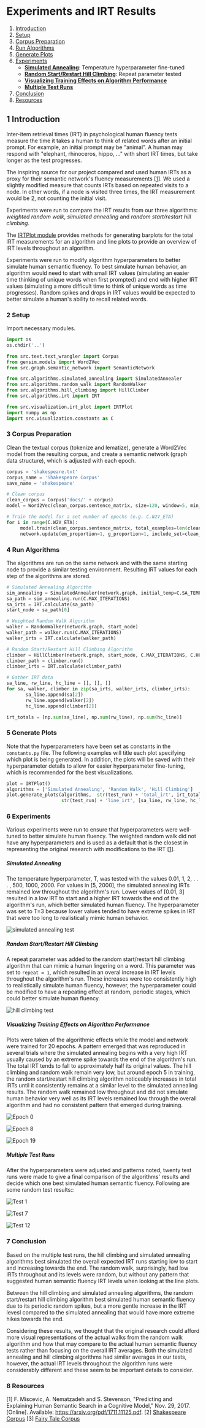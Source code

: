 # Experiments and IRT Results

1. [Introduction](#introduction)
2. [Setup](#setup)
3. [Corpus Preparation](#corpus)
4. [Run Algorithms](#algorithms)
5. [Generate Plots](#generate_plots)
6. [Experiments](#experiments)
   * [**Simulated Annealing**](#sim_anneal): Temperature hyperparameter fine-tuned 
   * [**Random Start/Restart Hill Climbing**](#hill_climb): Repeat parameter tested
   * [**Visualizing Training Effects on Algorithm Performance**](#training)
   * [**Multiple Test Runs**](#tests)
7. [Conclusion](#conclusion)
8. [Resources](#resources)


## 1 Introduction  <a name="introduction"></a>
Inter-item retrieval times (IRT) in psychological human fluency tests measure the time it takes a human to think of related words after an initial prompt. For example, an initial prompt may be "animal". A human may respond with "elephant, rhinoceros, hippo, ..." with short IRT times, but take longer as the test progresses.

The inspiring source for our project compared and used human IRTs as a proxy for their semantic network's fluency measurements [[1](#cite1)]. We used a slightly modified measure that counts IRTs based on repeated visits to a node. In other words, if a node is visited three times, the IRT measurement would be 2, not counting the initial visit.

Experiments were run to compare the IRT results from our three algorithms: *weighted random walk*, *simulated annealing* and *random start/restart hill climbing*.

The [IRTPlot module](https://github.com/mkduer/semantic-fluency-nn/blob/master/src/visualization/irt_plot.py) provides methods for generating barplots for the total IRT measurements for an algorithm and line plots to provide an overview of IRT levels throughout an algorithm.

Experiments were run to modify algorithm hyperparameters to better simulate human semantic fluency. To best simulate human behavior, an algorithm would need to start with small IRT values (simulating an easier time thinking of unique words when first prompted) and end with higher IRT values (simulating a more difficult time to think of unique words as time progresses). Random spikes and drops in IRT values would be expected to better simulate a human's ability to recall related words.



### 2 Setup  <a name="setup"></a>
Import necessary modules.

```python
import os
os.chdir('..')
```

```python
from src.text.text_wrangler import Corpus
from gensim.models import Word2Vec
from src.graph.semantic_network import SemanticNetwork

from src.algorithms.simulated_annealing import SimulatedAnnealer
from src.algorithms.random_walk import RandomWalker
from src.algorithms.hill_climbing import HillClimber
from src.algorithms.irt import IRT

from src.visualization.irt_plot import IRTPlot
import numpy as np
import src.visualization.constants as C
```


### 3 Corpus Preparation  <a name="corpus"></a>
Clean the textual corpus (tokenize and lematize), generate a Word2Vec model from the resulting corpus, and create a semantic network (graph data structure), which is adjusted with each epoch.

```python
corpus = 'shakespeare.txt'
corpus_name = 'Shakespeare Corpus'
save_name = 'shakespeare'

# Clean corpus
clean_corpus = Corpus('docs/' + corpus)
model = Word2Vec(clean_corpus.sentence_matrix, size=120, window=5, min_count=2, workers=8, sg=1)

# Train the model for a set number of epochs (e.g. C.W2V_ETA)
for i in range(C.W2V_ETA):
     model.train(clean_corpus.sentence_matrix, total_examples=len(clean_corpus.sentence_matrix), epochs=1, compute_loss=True)
     network.update(em_proportion=1, g_proportion=1, include_set=clean_corpus.nouns, stop_set=clean_corpus.stopwords, thresh=0.8, verbose=True)
```


### 4 Run Algorithms  <a name="algorithms"></a>
The algorithms are run on the same network and with the same starting node to provide a similar testing environment. Resulting IRT values for each step of the algorithms are stored.

```python
# Simulated Annealing Algorithm
sim_annealing = SimulatedAnnealer(network.graph, initial_temp=C.SA_TEMP)
sa_path = sim_annealing.run(C.MAX_ITERATIONS)
sa_irts = IRT.calculate(sa_path)
start_node = sa_path[0]

# Weighted Random Walk Algorithm
walker = RandomWalker(network.graph, start_node)
walker_path = walker.run(C.MAX_ITERATIONS)
walker_irts = IRT.calculate(walker_path)

# Random Start/Restart Hill Climbing Algorithm
climber = HillClimber(network.graph, start_node, C.MAX_ITERATIONS, C.HC_REPEAT)
climber_path = climber.run()
climber_irts = IRT.calculate(climber_path)

# Gather IRT data
sa_line, rw_line, hc_line = [], [], []
for sa, walker, climber in zip(sa_irts, walker_irts, climber_irts):
       sa_line.append(sa[2])
       rw_line.append(walker[2])
       hc_line.append(climber[2])

irt_totals = [np.sum(sa_line), np.sum(rw_line), np.sum(hc_line)]
```


### 5 Generate Plots  <a name="generate_plots"></a>
Note that the hyperparameters have been set as constants in the ```constants.py``` file. The following examples will title each plot specifying which plot is being generated. In addition, the plots will be saved with their hyperparameter details to allow for easier hyperparameter fine-tuning, which is recommended for the best visualizations.

```python
plot = IRTPlot()
algorithms = ['Simulated Annealing', 'Random Walk', 'Hill Climbing']
plot.generate_plots(algorithms,  str(test_run) + 'total_irt', irt_totals, 
					str(test_run) + 'line_irt', [sa_line, rw_line, hc_line])
```


### 6 Experiments  <a name="experiments"></a>

Various experiments were run to ensure that hyperparameters were well-tuned to better simulate human fluency. The weighted random walk did not have any hyperparameters and is used as a default that is the closest in representing the original research with modifications to the IRT [[1](#cite1)].

##### Simulated Annealing  <a name="sim_anneal"></a>

The temperature hyperparameter, T, was tested with the values 0.01, 1, 2, . . . , 500, 1000, 2000. For values in [5, 2000], the simulated annealing IRTs remained low throughout the algorithm's run. Lower values of [0.01, 3] resulted in a low IRT to start and a higher IRT towards the end of the algorithm's run, which better simulated human fluency. The hyperparameter was set to T=3 because lower values tended to have extreme spikes in IRT that were too long to realistically mimic human behavior. 

![simulated annealing test](https://github.com/mkduer/semantic-fluency-nn/tree/master/docs/test_results/sa_line_irt0.png "Simulated Annealing IRTs")

##### Random Start/Restart Hill Climbing  <a name="hill_climb"></a>

A repeat parameter was added to the random start/restart hill climbing algorithm that can mimic a human lingering on a word. This parameter was set to ```repeat = 1```, which resulted in an overal increase in IRT levels throughout the algorithm's run. These increases were too consistently high to realistically simulate human fluency, however, the hyperparameter could be modified to have a repeating effect at random, periodic stages, which could better simulate human fluency.

![hill climbing test](https://github.com/mkduer/semantic-fluency-nn/tree/master/docs/test_results/hc_line_irt0.png "Hill Climbing IRTs")

##### Visualizing Training Effects on Algorithm Performance  <a name="training"></a>

Plots were taken of the algorithmic effects while the model and network were trained for 20 epochs. A pattern emerged that was reproduced in several trials where the simulated annealing begins with a very high IRT usually caused by an extreme spike towards the end of the algorithm's run. The total IRT tends to fall to approximately half its original values. The hill climbing and random walk remain very low, but around epoch 5 in training, the random start/restart hill climbing algorithm noticeably increases in total IRTs until it consistently remains at a similar level to the simulated annealing results. The random walk remained low throughout and did not simulate human behavior very well as its IRT levels remained low through the overall algorithm and had no consistent pattern that emerged during training.

![Epoch 0](https://github.com/mkduer/semantic-fluency-nn/tree/master/docs/test_results/0total_irt.png "Training Epoch 0")

![Epoch 8](https://github.com/mkduer/semantic-fluency-nn/tree/master/docs/test_results/8total_irt.png "Training Epoch 8")

![Epoch 19](https://github.com/mkduer/semantic-fluency-nn/tree/master/docs/test_results/19total_irt.png "Training Epoch 19")

##### Multiple Test Runs  <a name="tests"></a>

After the hyperparameters were adjusted and patterns noted, twenty test runs were made to give a final comparison of the algorithms' results and decide which one best simulated human semantic fluency. Following are some random test results::

![Test 1](https://github.com/mkduer/semantic-fluency-nn/tree/master/docs/test_results/test1_line_irt.png "Test 1")

![Test 7](https://github.com/mkduer/semantic-fluency-nn/tree/master/docs/test_results/test7_line_irt.png "Test 7")

![Test 12](https://github.com/mkduer/semantic-fluency-nn/tree/master/docs/test_results/test12_line_irt.png "Test 12")


### 7 Conclusion  <a name="conclusion"></a>

Based on the multiple test runs, the hill climbing and simulated annealing algorithms best simulated the overall expected IRT runs starting low to start and increasing towards the end. The random walk, surprisingly, had low IRTs throughout and its levels were random, but without any pattern that suggested human semantic fluency IRT levels when looking at the line plots.

Between the hill climbing and simulated annealing algorithms, the random start/restart hill climbing algorithm best simulated human semantic fluency due to its periodic random spikes, but a more gentle increase in the IRT levesl compared to the simulated annealing that would have more extreme hikes towards the end.

Considering these results, we thought that the original research could afford more visual representations of the actual walks from the random walk algorithm and how that may compare to the actual human semantic fluency tests rather than focusing on the overall IRT averages. Both the simulated annealing and hill climbing algorithms had similar averages in our tests, however, the actual IRT levels throughout the algorithm runs were considerably different and these seem to be important details to consider.


### 8 Resources  <a name="resources"></a>
[1]<a name="cite1"></a> F. Miscevic, A. Nematzadeh and S. Stevenson, "Predicting and Explaining Human Semantic Search in a Cognitive Model," Nov. 29, 2017. [Online]. Available:  https://arxiv.org/pdf/1711.11125.pdf.
[2] [Shakespeare Corpus](http://www.gutenberg.org/files/100/100-h/100-h.htm)
[3] [Fairy Tale Corpus](https://www.gutenberg.org/files/19734/19734-h/19734-h.htm)